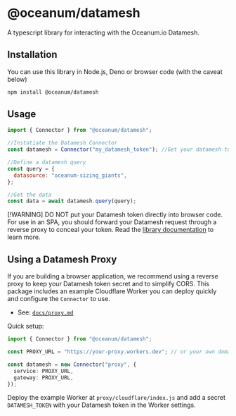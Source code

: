 # @oceanum/datamesh

A typescript library for interacting with the Oceanum.io Datamesh.

## Installation

You can use this library in Node.js, Deno or browser code (with the caveat below)

```sh
npm install @oceanum/datamesh
```

## Usage

```javascript
import { Connector } from "@oceanum/datamesh";

//Instatiate the Datamesh Connector
const datamesh = Connector("my_datamesh_token"); //Get your datamesh token from your Oceanum.io account

//Define a datamesh query
const query = {
  datasource: "oceanum-sizing_giants",
};

//Get the data
const data = await datamesh.query(query);
```

[!WARNING]
DO NOT put your Datamesh token directly into browser code. For use in an SPA, you should forward your Datamesh request through a reverse proxy to conceal your token. Read the [library documentation](https://oceanum-js.oceanum.io/datamesh) to learn more.

## Using a Datamesh Proxy

If you are building a browser application, we recommend using a reverse proxy to keep your Datamesh token secret and to simplify CORS. This package includes an example Cloudflare Worker you can deploy quickly and configure the `Connector` to use.

- See: [`docs/proxy.md`](./docs/proxy.md)

Quick setup:

```ts
import { Connector } from "@oceanum/datamesh";

const PROXY_URL = "https://your-proxy.workers.dev"; // or your own domain

const datamesh = new Connector("proxy", {
  service: PROXY_URL,
  gateway: PROXY_URL,
});
```

Deploy the example Worker at `proxy/cloudflare/index.js` and add a secret `DATAMESH_TOKEN` with your Datamesh token in the Worker settings.
